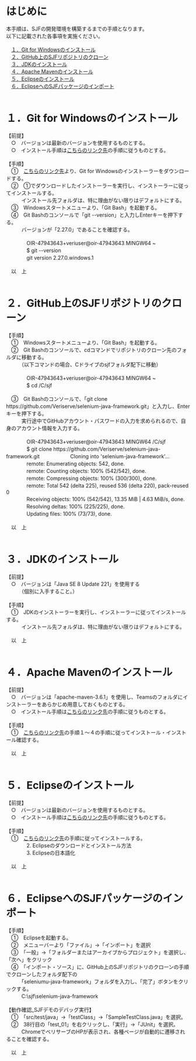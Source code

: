 <html>
	<head>
		<meta charset="UTF-8">
		<meta name="viewport" content="width=device-width">
		<link rel="stylesheet" href="../resources/css/default.css"></link>
	</head>
	<body>
		<div>
			<h1>はじめに</h1>
			<p>
				本手順は、SJFの開発環境を構築するまでの手順となります。<br>
				以下に記載された各事項を実施ください。<br>
				<br>
				　<a href="#1">１．Git for Windowsのインストール</a><br>
				　<a href="#2">２．GitHub上のSJFリポジトリのクローン</a><br>
				　<a href="#3">３．JDKのインストール</a><br>
				　<a href="#4">４．Apache Mavenのインストール</a><br>
				　<a href="#5">５．Eclipseのインストール</a><br>
				　<a href="#6">６．EclipseへのSJFパッケージのインポート</a><br>
				<br>
			</p>
		</div>
		<div>
			<h1>
				<a name="1">
					１．Git for Windowsのインストール
				</a>
			</h1>
			<p>
				【前提】<br>
				　○　バージョンは最新のバージョンを使用するものとする。<br>
				　○　インストール手順は<a href="https://weblabo.oscasierra.net/install-maven-36-windows/" target="_blank">こちらのリンク先</a>の手順に従うものとする。<br> 
				<br>
				【手順】<br>
				　①　<a href="https://gitforwindows.org/" target="_blank">こちらのリンク先</a>より、Git for Windowsのインストーラーをダウンロードする。<br>
				　②　①でダウンロードしたインストーラーを実行し、インストーラーに従ってインストールする。<br>
				　　　インストール先フォルダは、特に理由がない限りはデフォルトにする。<br>
				　③　Windowsスタートメニューより、「Git Bash」を起動する。<br>
				　④　Git Bashのコンソールで「git --version」と入力しEnterキーを押下する。<br>
				　　　バージョンが「2.27.0」であることを確認する。<br>
				<br>
				　　　　OIR-47943643+veriuser@oir-47943643 MINGW64 ~<br>
				　　　　$ git --version<br>
				　　　　git version 2.27.0.windows.1<br>
				<br>
				　以　上<br>
				<br>
			</p>
		</div>
		<div>
			<h1>
				<a name="2">
					２．GitHub上のSJFリポジトリのクローン
				</a>
			</h1>
			<p>
				【手順】<br>
				　①　Windowsスタートメニューより、「Git Bash」を起動する。<br>
				　②　Git Bashのコンソールで、cdコマンドでリポジトリのクローン先のフォルダに移動する。<br>
				　　　（以下コマンドの場合、Cドライブのsjfフォルダ配下に移動）<br>
				<br>
				　　　　OIR-47943643+veriuser@oir-47943643 MINGW64 ~<br>
				　　　　$ cd /C/sjf<br>
				<br>
				　③　Git Bashのコンソールで、「git clone https://github.com/Veriserve/selenium-java-framework.git」と入力し、Enterキーを押下する。<br>
				　　　実行途中でGitHubアカウント・パスワードの入力を求められるので、自身のアカウント情報を入力する。<br>
				<br>
				　　　　OIR-47943643+veriuser@oir-47943643 MINGW64 /C/sjf<br>
				　　　　$ git clone https://github.com/Veriserve/selenium-java-framework.git　　　　　　Cloning into 'selenium-java-framework'...<br>
				　　　　remote: Enumerating objects: 542, done.<br>
				　　　　remote: Counting objects: 100% (542/542), done.<br> 
				　　　　remote: Compressing objects: 100% (300/300), done.<br>
				　　　　remote: Total 542 (delta 225), reused 536 (delta 220), pack-reused 0<br>
				　　　　Receiving objects: 100% (542/542), 13.35 MiB | 4.63 MiB/s, done.<br>
				　　　　Resolving deltas: 100% (225/225), done.<br>
				　　　　Updating files: 100% (73/73), done.<br>
				<br>
				　以　上<br>
				<br>
			</p>
		</div>
		<div>
			<h1>
				<a name="3">
					３．JDKのインストール
				</a>
			</h1>
			<p>
				【前提】<br>
				　○　バージョンは「Java SE 8 Update 221」を使用する<br>
				　　　（個別に入手すること。）<br>
				<br>
				【手順】<br>
				　①　JDKのインストーラーを実行し、インストーラーに従ってインストールする。<br>
				　　　インストール先フォルダは、特に理由がない限りはデフォルトにする。<br>
				<br>
				　以　上<br>
				<br>
			</p>
			<h1>
				<a name="4">
					４．Apache Mavenのインストール
				</a>
			</h1>
			<p>
				【前提】<br>
				　○　バージョンは「apache-maven-3.6.1」を使用し、Teamsのフォルダにインストーラーをあらかじめ用意しておくものとする。<br>
				　○　インストール手順は<a href="https://weblabo.oscasierra.net/install-maven-36-windows/" target="_blank">こちらのリンク先</a>の手順に従うものとする。<br>
				<br>
				【手順】<br>
				　①　<a href="https://weblabo.oscasierra.net/install-maven-36-windows/" target="_blank">こちらのリンク先</a>の手順１～４の手順に従ってインストール・インストール確認する。<br>
				<br>
				　以　上<br>
				<br>
			</p>
			<h1>
				<a name="5">
					５．Eclipseのインストール
				</a>
			</h1>
			<p>
				【前提】<br>
				　○　バージョンは最新のバージョンを使用するものとする。<br>
				　○　インストール手順は<a href="https://proengineer.internous.co.jp/content/columnfeature/7853" target="_blank">こちらのリンク先</a>の手順に従うものとする。<br>
				<br>
				【手順】<br>
				　①　<a href="https://proengineer.internous.co.jp/content/columnfeature/7853#section201" target="_blank">こちらのリンク先</a>の手順に従ってインストールする。<br>
				　　　　2. Eclipseのダウンロードとインストール方法<br>
				　　　　3. Eclipseの日本語化<br>
				<br>
				　以　上<br>
				<br>
			</p>
			<h1>
				<a name="6">
					６．EclipseへのSJFパッケージのインポート
				</a>
			</h1>
			<p>
				【手順】<br>
				　①　Eclipseを起動する。<br>
				　②　メニューバーより「ファイル」→「インポート」を選択<br>
				　③　「一般」→「フォルダーまたはアーカイブからプロジェクト」を選択し、「次へ」をクリック<br>
				　④　「インポート・ソース」に、GitHub上のSJFリポジトリのクローンの手順でクローンしたフォルダ配下の<br>
				　　　「seleniumu-java-framework」フォルダを入力し、「完了」ボタンをクリックする。<br>
				　　　C:\sjf\selenium-java-framework<br>
				<br>
				【動作確認_SJFデモのデバッグ実行】<br>
				　①　「src/test/java」→「testClass」→「SampleTestClass.java」を選択。<br>
				　②　38行目の「test_01」を右クリックし、「実行」→「JUnit」を選択。<br>
				　　　ChromeでベリサーブのHPが表示され、各種ページが自動的に遷移されることを確認する。<br>
				<br>
				　以　上<br>
				<br>
			</p>
		</div>
	</body>
</html>